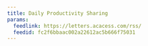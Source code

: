 ```yaml
---
title: Daily Productivity Sharing
params:
  feedlink: https://letters.acacess.com/rss/
  feedid: fc2f6bbaac002a22612ac5b666f75031
---
```

